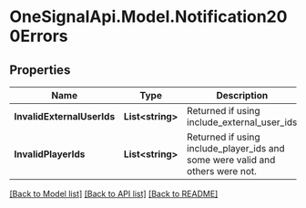 # OneSignalApi.Model.Notification200Errors

## Properties

Name | Type | Description | Notes
------------ | ------------- | ------------- | -------------
**InvalidExternalUserIds** | **List&lt;string&gt;** | Returned if using include_external_user_ids | [optional] 
**InvalidPlayerIds** | **List&lt;string&gt;** | Returned if using include_player_ids and some were valid and others were not. | [optional] 

[[Back to Model list]](../README.md#documentation-for-models) [[Back to API list]](../README.md#documentation-for-api-endpoints) [[Back to README]](../README.md)

